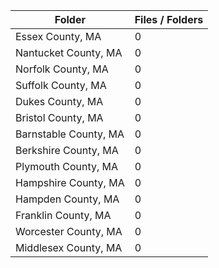 | Folder                |   Files / Folders |
|-----------------------|-------------------|
| Essex County, MA      |                 0 |
| Nantucket County, MA  |                 0 |
| Norfolk County, MA    |                 0 |
| Suffolk County, MA    |                 0 |
| Dukes County, MA      |                 0 |
| Bristol County, MA    |                 0 |
| Barnstable County, MA |                 0 |
| Berkshire County, MA  |                 0 |
| Plymouth County, MA   |                 0 |
| Hampshire County, MA  |                 0 |
| Hampden County, MA    |                 0 |
| Franklin County, MA   |                 0 |
| Worcester County, MA  |                 0 |
| Middlesex County, MA  |                 0 |